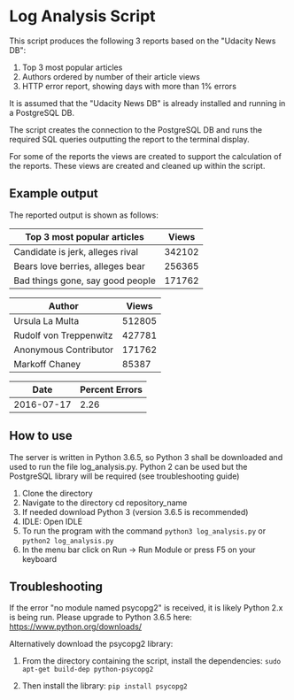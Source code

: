 # Log Analysis Script

This script produces the following 3 reports based on the "Udacity News DB":

1. Top 3 most popular articles
2. Authors ordered by number of their article views
3. HTTP error report, showing days with more than 1% errors

It is assumed that the "Udacity News DB" is already installed and running in a PostgreSQL DB.

The script creates the connection to the PostgreSQL DB and runs the required SQL queries outputting the report to the terminal display.

For some of the reports the views are created to support the calculation of the reports. These views are created and cleaned up within the script.

## Example output

The reported output is shown as follows:


|      Top 3 most popular articles      |   Views   |
----------------------------------------|-------------|
|   Candidate is jerk, alleges rival    |  342102   |
|   Bears love berries, alleges bear    |  256365   |
|   Bad things gone, say good people    |  171762   |


|                Author                 |   Views   |
----------------------------------------|-------------|
|   Ursula La Multa                     |   512805  |
|   Rudolf von Treppenwitz              |   427781  |
|   Anonymous Contributor               |   171762  |
|   Markoff Chaney                      |   85387   |


|            Date              |   Percent Errors   |
-------------------------------|----------------------|
|         2016-07-17           |        2.26        |



## How to use
The server is written in Python 3.6.5, so Python 3 shall be downloaded and used to run the file log_analysis.py.
Python 2 can be used but the PostgreSQL library will be required (see troubleshooting guide)

1. Clone the directory
2. Navigate to the directory cd repository_name
3. If needed download Python 3 (version 3.6.5 is recommended)
4. IDLE: Open IDLE
3. To run the program with the command `python3 log_analysis.py` or `python2 log_analysis.py`
5. In the menu bar click on Run -> Run Module or press F5 on your keyboard

## Troubleshooting
If the error "no module named psycopg2" is received, it is likely Python 2.x is being run.  Please upgrade to Python 3.6.5 here:
https://www.python.org/downloads/ 

Alternatively download the psycopg2 library:

1. From the directory containing the script, install the dependencies:
`sudo apt-get build-dep python-psycopg2`

2. Then install the library:
`pip install psycopg2` 
